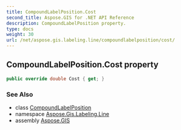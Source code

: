```yaml
---
title: CompoundLabelPosition.Cost
second_title: Aspose.GIS for .NET API Reference
description: CompoundLabelPosition property. 
type: docs
weight: 30
url: /net/aspose.gis.labeling.line/compoundlabelposition/cost/
---
```

## CompoundLabelPosition.Cost property

```csharp
public override double Cost { get; }
```

### See Also

* class [CompoundLabelPosition](../)
* namespace [Aspose.Gis.Labeling.Line](../../compoundlabelposition/)
* assembly [Aspose.GIS](../../../)


